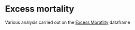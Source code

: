# Excess mortality

Various analysis carried out on the [Excess Moratlity](excess-mortality.csv) dataframe